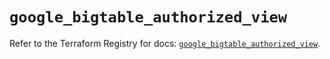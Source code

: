 # `google_bigtable_authorized_view`

Refer to the Terraform Registry for docs: [`google_bigtable_authorized_view`](https://registry.terraform.io/providers/hashicorp/google-beta/6.9.0/docs/resources/google_bigtable_authorized_view).
